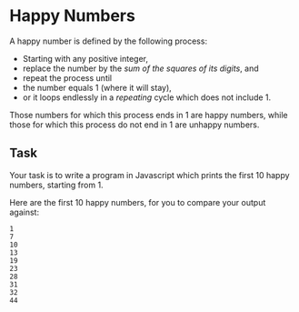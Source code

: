 # Happy Numbers

A happy number is defined by the following process:

- Starting with any positive integer,
- replace the number by the _sum of the squares of its digits_, and
- repeat the process until
-  the number equals 1 (where it will stay),
- or it loops endlessly in a *repeating* cycle which does not include 1.   

Those numbers for which this process ends in 1 are happy numbers,
while those for which this process do not end in 1 are unhappy numbers.


## Task

Your task is to write a program in Javascript which prints the first 10 happy numbers, starting from 1.

Here are the first 10 happy numbers, for you to compare your output against:

```
1
7
10
13
19
23
28
31
32
44
```
